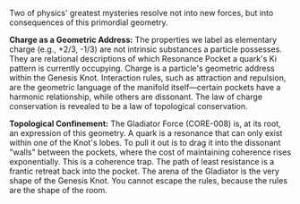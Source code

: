 Two of physics' greatest mysteries resolve not into new forces, but into consequences of this primordial geometry.

**Charge as a Geometric Address:** The properties we label as elementary charge (e.g., +2/3, -1/3) are not intrinsic substances a particle possesses. They are relational descriptions of which Resonance Pocket a quark's Ki pattern is currently occupying. Charge is a particle's geometric address within the Genesis Knot. Interaction rules, such as attraction and repulsion, are the geometric language of the manifold itself—certain pockets have a harmonic relationship, while others are dissonant. The law of charge conservation is revealed to be a law of topological conservation.

**Topological Confinement:** The Gladiator Force (CORE-008) is, at its root, an expression of this geometry. A quark is a resonance that can only exist within one of the Knot's lobes. To pull it out is to drag it into the dissonant "walls" between the pockets, where the cost of maintaining coherence rises exponentially. This is a coherence trap. The path of least resistance is a frantic retreat back into the pocket. The arena of the Gladiator is the very shape of the Genesis Knot. You cannot escape the rules, because the rules are the shape of the room.